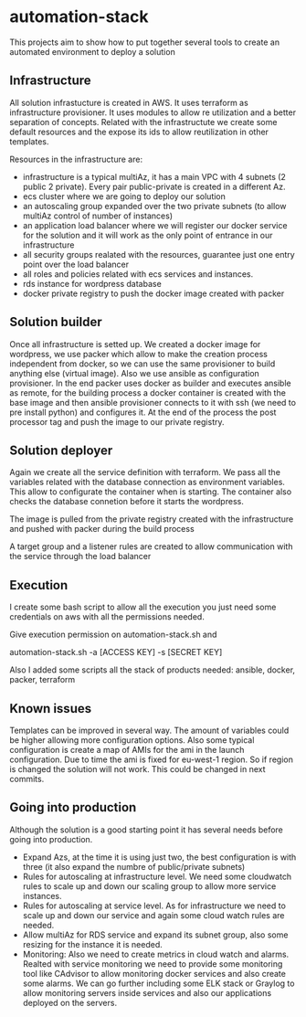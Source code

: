 # automation-stack
This projects aim to show how to put together several tools to create an automated environment to deploy a solution

## Infrastructure

All solution infrastucture is created in AWS. It uses terraform as infrastructure provisioner. It uses modules to allow re utilization and a better separation of concepts. 
Related with the infrastructute we create some default resources and the expose its ids to allow reutilization in other templates.

Resources in the infrastructure are: 

* infrastructure is a typical multiAz, it has a main VPC with 4 subnets (2 public 2 private). Every pair public-private is created in a different Az.
* ecs cluster where we are going to deploy our solution
* an autoscaling group expanded over the two private subnets (to allow multiAz control of number of instances)
* an application load balancer where we will register our docker service for the solution and it will work as the only
point of entrance in our infrastructure
* all security groups realated with the resources, guarantee just one entry point over the load balancer
* all roles and policies related with ecs services and instances.
* rds instance for wordpress database
* docker private registry to push the docker image created with packer

## Solution builder

Once all infrastructure is setted up. We created a docker image for wordpress, we use packer which allow to make the creation process independent from docker, so we can use the same provisioner to build anything else (virtual image). Also we use ansible as configuration provisioner. In the end packer uses docker as builder and executes ansible as remote, for the building process a docker container is created with the base image and then ansible provisioner connects to it with ssh (we need to pre install python) and configures it. At the end of the process the post processor tag and push the image to our private registry.

## Solution deployer

Again we create all the service definition with terraform. We pass all the variables related with the database connection as environment variables. This allow to configurate the container when is starting. The container also
checks the database connetion before it starts the wordpress. 

The image is pulled from the private registry created with the infrastructure and pushed with packer during the build process

A target group and a listener rules are created to allow communication with the service through the load balancer

## Execution

I create some bash script to allow all the execution you just need some credentials on aws with all the permissions
needed. 

Give execution permission on automation-stack.sh and

automation-stack.sh -a [ACCESS KEY] -s [SECRET KEY]

Also I added some scripts all the stack of products needed: ansible, docker, packer, terraform

## Known issues

Templates can be improved in several way. The amount of variables could be higher allowing more configuration options. Also some typical configuration is create a map of AMIs for the ami in the launch configuration. Due to time the ami is fixed for eu-west-1 region. So if region is changed the solution will not work. This could be changed in next commits.

## Going into production

Although the solution is a good starting point it has several needs before going into production.

* Expand Azs, at the time it is using just two, the best configuration is with three (it also expand the numbre of public/private subnets)
* Rules for autoscaling at infrastructure level. We need some cloudwatch rules to scale up and down our scaling group to allow more service instances.
* Rules for autoscaling at service level. As for infrastructure we need to scale up and down our service and again some cloud watch rules are needed.
* Allow multiAz for RDS service and expand its subnet group, also some resizing for the instance it is needed.
* Monitoring: Also we need to create metrics in cloud watch and alarms. Realted with service monitoring we need to provide some monitoring tool like CAdvisor to allow monitoring docker services and also create some alarms. We can go further including some ELK stack or Graylog to allow monitoring servers inside services and also our applications deployed on the servers. 
